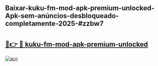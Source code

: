 ## Baixar-kuku-fm-mod-apk-premium-unlocked-Apk-sem-anúncios-desbloqueado-completamente-2025-#zzbw7

# <h2><a href="https://ainizakaria.my?title=kuku-fm-mod-apk-premium-unlocked&ref=20M">🔗👉 🔴 kuku-fm-mod-apk-premium-unlocked</a></h2>

[![acn](https://github.com/user-attachments/assets/0f9c940e-d8b0-45ae-aac7-cd30a18b3e1c)](https://ainizakaria.my?title=kuku-fm-mod-apk-premium-unlocked&ref=20M)

